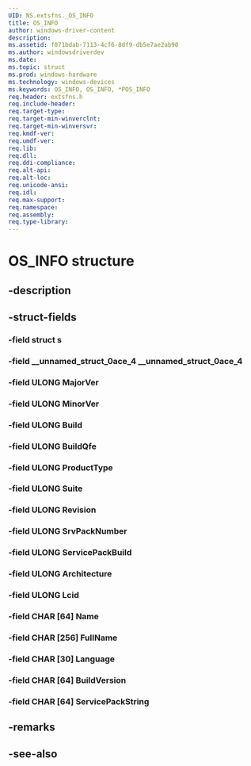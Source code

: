 ```yaml
---
UID: NS.extsfns._OS_INFO
title: OS_INFO
author: windows-driver-content
description: 
ms.assetid: f071bdab-7113-4cf6-8df9-db5e7ae2ab90
ms.author: windowsdriverdev
ms.date: 
ms.topic: struct
ms.prod: windows-hardware
ms.technology: windows-devices
ms.keywords: OS_INFO, OS_INFO, *POS_INFO
req.header: extsfns.h
req.include-header:
req.target-type:
req.target-min-winverclnt:
req.target-min-winversvr:
req.kmdf-ver:
req.umdf-ver:
req.lib:
req.dll:
req.ddi-compliance:
req.alt-api:
req.alt-loc:
req.unicode-ansi:
req.idl:
req.max-support:
req.namespace:
req.assembly:
req.type-library:
---
```


# OS_INFO structure

## -description



## -struct-fields

### -field struct s			
 	
### -field __unnamed_struct_0ace_4 __unnamed_struct_0ace_4			
 	
### -field ULONG MajorVer			
 	
### -field ULONG MinorVer			
 	
### -field ULONG Build			
 	
### -field ULONG BuildQfe			
 	
### -field ULONG ProductType			
 	
### -field ULONG Suite			
 	
### -field ULONG Revision			
 	
### -field ULONG SrvPackNumber			
 	
### -field ULONG ServicePackBuild			
 	
### -field ULONG Architecture			
 	
### -field ULONG Lcid			
 	
### -field CHAR [64] Name			
 	
### -field CHAR [256] FullName			
 	
### -field CHAR [30] Language			
 	
### -field CHAR [64] BuildVersion			
 	
### -field CHAR [64] ServicePackString			
 	
## -remarks

## -see-also